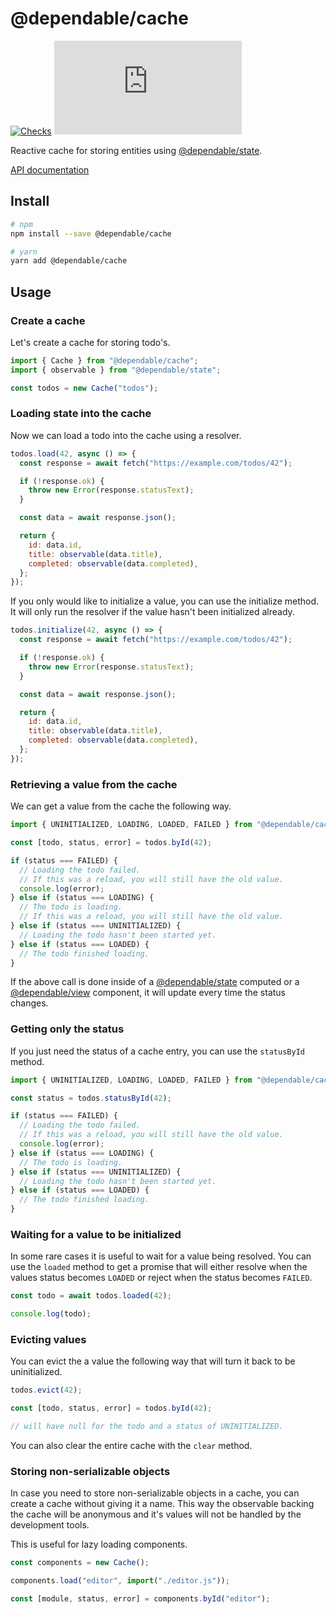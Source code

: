 # @dependable/cache

[![Checks](https://github.com/sunesimonsen/dependable-cache/workflows/CI/badge.svg)](https://github.com/sunesimonsen/dependable-cache/actions?query=workflow%3ACI+branch%3Amain)
[![Bundle Size](https://img.badgesize.io/https:/unpkg.com/@dependable/cache/dist/dependable-cache.esm.min.js?label=gzip&compression=gzip)](https://unpkg.com/@dependable/cache/dist/dependable-cache.esm.min.js)

Reactive cache for storing entities using [@dependable/state](https://github.com/sunesimonsen/dependable-state).

[API documentation](https://dependable-cache-api.surge.sh/classes/Cache.Cache-1.html)

## Install

```sh
# npm
npm install --save @dependable/cache

# yarn
yarn add @dependable/cache
```

## Usage

### Create a cache

Let's create a cache for storing todo's.

```js
import { Cache } from "@dependable/cache";
import { observable } from "@dependable/state";

const todos = new Cache("todos");
```

### Loading state into the cache

Now we can load a todo into the cache using a resolver.

```js
todos.load(42, async () => {
  const response = await fetch("https://example.com/todos/42");

  if (!response.ok) {
    throw new Error(response.statusText);
  }

  const data = await response.json();

  return {
    id: data.id,
    title: observable(data.title),
    completed: observable(data.completed),
  };
});
```

If you only would like to initialize a value, you can use the initialize method.
It will only run the resolver if the value hasn't been initialized already.

```js
todos.initialize(42, async () => {
  const response = await fetch("https://example.com/todos/42");

  if (!response.ok) {
    throw new Error(response.statusText);
  }

  const data = await response.json();

  return {
    id: data.id,
    title: observable(data.title),
    completed: observable(data.completed),
  };
});
```

### Retrieving a value from the cache

We can get a value from the cache the following way.

```js
import { UNINITIALIZED, LOADING, LOADED, FAILED } from "@dependable/cache";

const [todo, status, error] = todos.byId(42);

if (status === FAILED) {
  // Loading the todo failed.
  // If this was a reload, you will still have the old value.
  console.log(error);
} else if (status === LOADING) {
  // The todo is loading.
  // If this was a reload, you will still have the old value.
} else if (status === UNINITIALIZED) {
  // Loading the todo hasn't been started yet.
} else if (status === LOADED) {
  // The todo finished loading.
}
```

If the above call is done inside of a [@dependable/state](https://github.com/sunesimonsen/dependable-state) computed or a
[@dependable/view](https://github.com/sunesimonsen/dependable-view) component,
it will update every time the status changes.

### Getting only the status

If you just need the status of a cache entry, you can use the `statusById` method.

```js
import { UNINITIALIZED, LOADING, LOADED, FAILED } from "@dependable/cache";

const status = todos.statusById(42);

if (status === FAILED) {
  // Loading the todo failed.
  // If this was a reload, you will still have the old value.
  console.log(error);
} else if (status === LOADING) {
  // The todo is loading.
} else if (status === UNINITIALIZED) {
  // Loading the todo hasn't been started yet.
} else if (status === LOADED) {
  // The todo finished loading.
}
```

### Waiting for a value to be initialized

In some rare cases it is useful to wait for a value being resolved. You can use the `loaded` method to get a promise that will either resolve when the values status becomes `LOADED` or reject when the status becomes `FAILED`.

```js
const todo = await todos.loaded(42);

console.log(todo);
```

### Evicting values

You can evict the a value the following way that will turn it back to be uninitialized.

```js
todos.evict(42);

const [todo, status, error] = todos.byId(42);

// will have null for the todo and a status of UNINITIALIZED.
```

You can also clear the entire cache with the `clear` method.

### Storing non-serializable objects

In case you need to store non-serializable objects in a cache, you can create a cache without giving it a name. This way the observable backing the cache will be anonymous and it's values will not be handled by the development tools.

This is useful for lazy loading components.

```js
const components = new Cache();

components.load("editor", import("./editor.js"));

const [module, status, error] = components.byId("editor");
```

